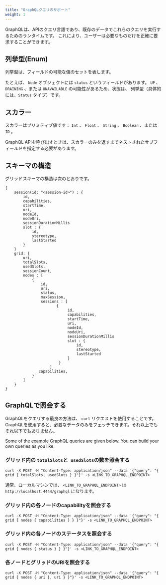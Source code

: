 ```yaml
---
title: "GraphQLクエリのサポート"
weight: 1
---
```


GraphQLは、APIのクエリ言語であり、既存のデータでこれらのクエリを実行するためのランタイムです。 
これにより、ユーザーは必要なものだけを正確に要求することができます。

## 列挙型(Enum)
列挙型は、フィールドの可能な値のセットを表します。

たとえば、 `Node` オブジェクトには `status` というフィールドがあります。 
`UP` 、 `DRAINING` 、または `UNAVAILABLE` の可能性があるため、状態は、 列挙型（具体的には、`Status` タイプ）です。

## スカラー
スカラーはプリミティブ値です： `Int` 、 `Float` 、 `String` 、 `Boolean` 、または `ID` 。

GraphQL APIを呼び出すときは、スカラーのみを返すまでネストされたサブフィールドを指定する必要があります。

## スキーマの構造
グリッドスキーマの構造は次のとおりです。

```shell
{
    session(id: "<session-id>") : {
        id,
        capabilities,
        startTime,
        uri,
        nodeId,
        nodeUri,
        sessionDurationMillis
        slot : {
            id,
            stereotype,
            lastStarted
        }
    }
    grid: {
        uri,
        totalSlots,
        usedSlots,
        sessionCount,
        nodes : [
            {
                id,
                uri,
                status,
                maxSession,
                sessions : [
                       {
                            id,
                            capabilities,
                            startTime,
                            uri,
                            nodeId,
                            nodeUri,
                            sessionDurationMillis
                            slot : {
                                id,
                                stereotype,
                                lastStarted
                            }
                        }
                    ]
               capabilities,
            }
        ]
    }
}
```

## GraphQLで照会する

GraphQLをクエリする最良の方法は、 `curl` リクエストを使用することです。 
GraphQLを使用すると、必要なデータのみをフェッチできます。それ以上でもそれ以下でもありません。

Some of the example GraphQL queries are given below. You can build your own queries as you like.

### グリッド内の `totalSlots`と` usedSlots`の数を照会する

```shell
curl -X POST -H "Content-Type: application/json" --data '{"query": "{ grid { totalSlots, usedSlots } }"}' -s <LINK_TO_GRAPHQL_ENDPOINT>
```

通常、ローカルマシンでは、 `<LINK_TO_GRAPHQL_ENDPOINT>` は `http://localhost:4444/graphql` になります。

### グリッド内の各ノードのcapabilityを照会する

```shell
curl -X POST -H "Content-Type: application/json" --data '{"query": "{ grid { nodes { capabilities } } }"}' -s <LINK_TO_GRAPHQL_ENDPOINT>
```

### グリッド内の各ノードのステータスを照会する

```shell
curl -X POST -H "Content-Type: application/json" --data '{"query": "{ grid { nodes { status } } }"}' -s <LINK_TO_GRAPHQL_ENDPOINT>
```

### 各ノードとグリッドのURIを照会する

```shell
curl -X POST -H "Content-Type: application/json" --data '{"query": "{ grid { nodes { uri }, uri } }"}' -s <LINK_TO_GRAPHQL_ENDPOINT>
```
